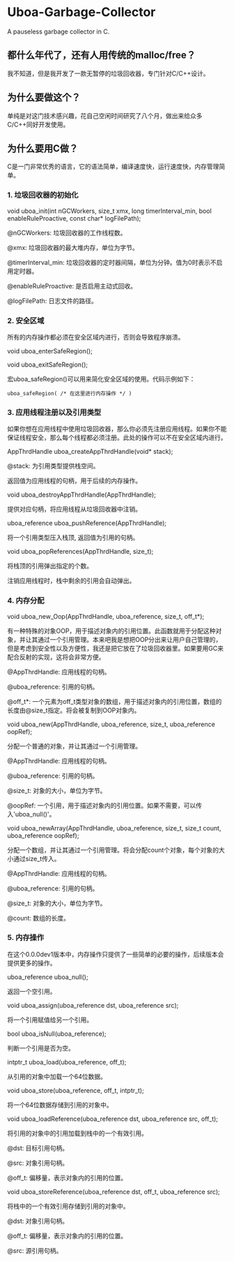 # Uboa-Garbage-Collector
A pauseless garbage collector in C.

## 都什么年代了，还有人用传统的malloc/free？
我不知道，但是我开发了一款无暂停的垃圾回收器，专门针对C/C++设计。

## 为什么要做这个？
单纯是对这门技术感兴趣，花自己空闲时间研究了八个月，做出来给众多C/C++同好开发使用。

## 为什么要用C做？
C是一门非常优秀的语言，它的语法简单，编译速度快，运行速度快，内存管理简单。

### 1. 垃圾回收器的初始化
void uboa_init(int nGCWorkers, size_t xmx, long timerInterval_min, bool enableRuleProactive, const char* logFilePath);

@nGCWorkers: 垃圾回收器的工作线程数。

@xmx: 垃圾回收器的最大堆内存，单位为字节。

@timerInterval_min: 垃圾回收器的定时器间隔，单位为分钟。值为0时表示不启用定时器。

@enableRuleProactive: 是否启用主动式回收。

@logFilePath: 日志文件的路径。

### 2. 安全区域
所有的内存操作都必须在安全区域内进行，否则会导致程序崩溃。

void uboa_enterSafeRegion();

void uboa_exitSafeRegion();

宏uboa_safeRegion()可以用来简化安全区域的使用。代码示例如下：

    uboa_safeRegion( /* 在这里进行内存操作 */ )

### 3. 应用线程注册以及引用类型
如果你想在应用线程中使用垃圾回收器，那么你必须先注册应用线程。如果你不能保证线程安全，那么每个线程都必须注册。此处的操作可以不在安全区域内进行。

AppThrdHandle uboa_createAppThrdHandle(void* stack);

@stack: 为引用类型提供栈空间。

返回值为应用线程的句柄，用于后续的内存操作。

void uboa_destroyAppThrdHandle(AppThrdHandle);

提供对应句柄，将应用线程从垃圾回收器中注销。

uboa_reference uboa_pushReference(AppThrdHandle);

将一个引用类型压入栈顶, 返回值为引用的句柄。

void uboa_popReferences(AppThrdHandle, size_t);

将栈顶的引用弹出指定的个数。

注销应用线程时，栈中剩余的引用会自动弹出。

### 4. 内存分配

void uboa_new_Oop(AppThrdHandle, uboa_reference, size_t, off_t*);

有一种特殊的对象OOP，用于描述对象内的引用位置。此函数就用于分配这种对象，并让其通过一个引用管理。本来吧我是想把OOP分出来让用户自己管理的，但是考虑到安全性以及方便性，我还是把它放在了垃圾回收器里。如果要用GC来配合反射的实现，这将会非常方便。

@AppThrdHandle: 应用线程的句柄。

@uboa_reference: 引用的句柄。

@off_t*: 一个元素为off_t类型对象的数组，用于描述对象内的引用位置，数组的长度由@size_t指定。将会被复制到OOP对象内。

void uboa_new(AppThrdHandle, uboa_reference, size_t, uboa_reference oopRef);

分配一个普通的对象，并让其通过一个引用管理。

@AppThrdHandle: 应用线程的句柄。

@uboa_reference: 引用的句柄。

@size_t: 对象的大小，单位为字节。

@oopRef: 一个引用，用于描述对象内的引用位置。如果不需要，可以传入'uboa_null()'。

void uboa_newArray(AppThrdHandle, uboa_reference, size_t, size_t count, uboa_reference oopRef);

分配一个数组，并让其通过一个引用管理。将会分配count个对象，每个对象的大小通过size_t传入。

@AppThrdHandle: 应用线程的句柄。

@uboa_reference: 引用的句柄。

@size_t: 对象的大小，单位为字节。

@count: 数组的长度。

### 5. 内存操作

在这个0.0.0dev1版本中，内存操作只提供了一些简单的必要的操作，后续版本会提供更多的操作。

uboa_reference uboa_null();

返回一个空引用。

void uboa_assign(uboa_reference dst, uboa_reference src);

将一个引用赋值给另一个引用。

bool uboa_isNull(uboa_reference);

判断一个引用是否为空。

intptr_t uboa_load(uboa_reference, off_t);

从引用的对象中加载一个64位数据。

void uboa_store(uboa_reference, off_t, intptr_t);

将一个64位数据存储到引用的对象中。

void uboa_loadReference(uboa_reference dst, uboa_reference src, off_t);

将引用的对象中的引用加载到栈中的一个有效引用。

@dst: 目标引用句柄。

@src: 对象引用句柄。

@off_t: 偏移量，表示对象内的引用的位置。

void uboa_storeReference(uboa_reference dst, off_t, uboa_reference src);

将栈中的一个有效引用存储到引用的对象中。

@dst: 对象引用句柄。

@off_t: 偏移量，表示对象内的引用的位置。

@src: 源引用句柄。
